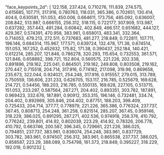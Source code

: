 "face_keypoints_2d": [
    122.158,
    237.424,
    0.710276,
    111.839,
    274.575,
    0.615685,
    107.711,
    317.916,
    0.780763,
    118.031,
    365.386,
    0.702651,
    130.414,
    404.6,
    0.630581,
    151.053,
    450.006,
    0.664611,
    173.756,
    485.092,
    0.636007,
    208.842,
    513.987,
    0.666155,
    256.312,
    518.115,
    0.722177,
    307.909,
    513.987,
    0.637282,
    357.443,
    491.284,
    0.60842,
    402.849,
    466.517,
    0.651682,
    444.127,
    429.367,
    0.574391,
    470.958,
    383.961,
    0.658013,
    483.341,
    332.364,
    0.714053,
    479.213,
    272.511,
    0.737683,
    481.277,
    218.849,
    0.722811,
    107.711,
    196.146,
    0.684314,
    115.967,
    177.571,
    0.639724,
    132.478,
    171.38,
    0.674514,
    151.053,
    167.252,
    0.452632,
    175.82,
    171.38,
    0.390437,
    252.184,
    140.421,
    0.612214,
    285.207,
    121.846,
    0.786278,
    320.293,
    115.654,
    0.732553,
    361.571,
    121.846,
    0.658882,
    398.721,
    152.804,
    0.560575,
    221.226,
    202.338,
    0.891896,
    219.162,
    225.041,
    0.864501,
    219.162,
    249.808,
    0.803508,
    219.162,
    270.447,
    0.715518,
    204.714,
    317.916,
    0.774182,
    217.098,
    319.98,
    0.869658,
    235.673,
    322.044,
    0.924021,
    254.248,
    317.916,
    0.915557,
    279.015,
    313.789,
    0.750559,
    136.606,
    231.233,
    0.626705,
    153.117,
    216.785,
    0.525679,
    169.628,
    214.721,
    0.54456,
    188.203,
    216.785,
    0.550135,
    169.628,
    227.105,
    0.513715,
    151.053,
    233.297,
    0.587564,
    287.271,
    204.402,
    0.893351,
    303.782,
    187.891,
    0.969423,
    332.676,
    187.891,
    0.90912,
    353.315,
    196.146,
    0.732481,
    334.74,
    204.402,
    0.892669,
    305.846,
    204.402,
    0.87751,
    188.203,
    398.409,
    0.725433,
    204.714,
    377.77,
    0.778979,
    221.226,
    365.386,
    0.776324,
    237.737,
    367.45,
    0.808713,
    254.248,
    361.258,
    0.821514,
    285.207,
    367.45,
    0.959146,
    318.229,
    386.025,
    0.891295,
    287.271,
    402.536,
    0.974918,
    258.376,
    410.792,
    0.776242,
    239.801,
    414.92,
    0.802039,
    223.29,
    414.92,
    0.78326,
    206.778,
    410.792,
    0.663746,
    200.587,
    396.345,
    0.729661,
    221.226,
    386.025,
    0.794851,
    237.737,
    383.961,
    0.836074,
    254.248,
    383.961,
    0.837729,
    303.782,
    383.961,
    0.974507,
    256.312,
    383.961,
    0.865538,
    237.737,
    386.025,
    0.858587,
    223.29,
    388.089,
    0.754798,
    161.373,
    218.849,
    0.395227,
    318.229,
    192.019,
    0.901232
],


